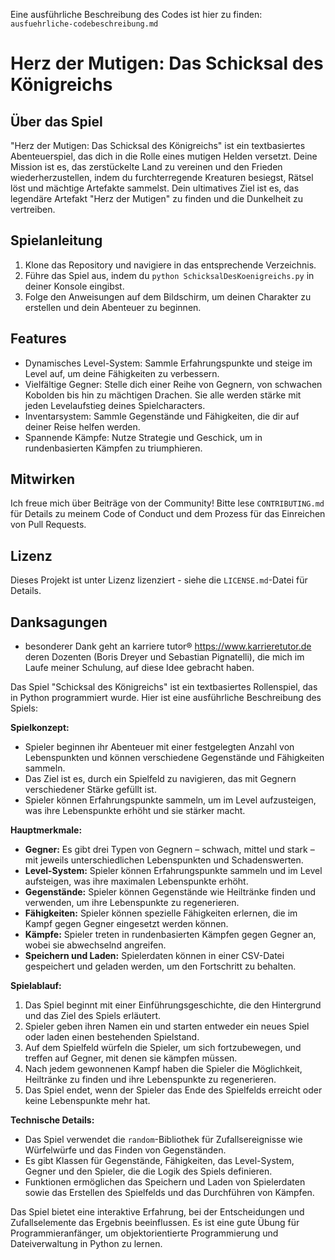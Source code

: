 Eine ausführliche Beschreibung des Codes ist hier zu finden: `ausfuehrliche-codebeschreibung.md`



# Herz der Mutigen: Das Schicksal des Königreichs

## Über das Spiel

"Herz der Mutigen: Das Schicksal des Königreichs" ist ein textbasiertes Abenteuerspiel, das dich in die Rolle eines mutigen Helden versetzt. Deine Mission ist es, das zerstückelte Land zu vereinen und den Frieden wiederherzustellen, indem du furchterregende Kreaturen besiegst, Rätsel löst und mächtige Artefakte sammelst. Dein ultimatives Ziel ist es, das legendäre Artefakt "Herz der Mutigen" zu finden und die Dunkelheit zu vertreiben.

## Spielanleitung

1. Klone das Repository und navigiere in das entsprechende Verzeichnis.
2. Führe das Spiel aus, indem du `python SchicksalDesKoenigreichs.py` in deiner Konsole eingibst.
3. Folge den Anweisungen auf dem Bildschirm, um deinen Charakter zu erstellen und dein Abenteuer zu beginnen.

## Features

- Dynamisches Level-System: Sammle Erfahrungspunkte und steige im Level auf, um deine Fähigkeiten zu verbessern.
- Vielfältige Gegner: Stelle dich einer Reihe von Gegnern, von schwachen Kobolden bis hin zu mächtigen Drachen. Sie alle werden stärke mit jeden Levelaufstieg deines Spielcharacters.
- Inventarsystem: Sammle Gegenstände und Fähigkeiten, die dir auf deiner Reise helfen werden.
- Spannende Kämpfe: Nutze Strategie und Geschick, um in rundenbasierten Kämpfen zu triumphieren.

## Mitwirken

Ich freue mich über Beiträge von der Community! Bitte lese `CONTRIBUTING.md` für Details zu meinem Code of Conduct und dem Prozess für das Einreichen von Pull Requests.

## Lizenz

Dieses Projekt ist unter Lizenz lizenziert - siehe die `LICENSE.md`-Datei für Details.

## Danksagungen

- besonderer Dank geht an karriere tutor® https://www.karrieretutor.de deren Dozenten (Boris Dreyer und Sebastian Pignatelli), die mich im Laufe meiner Schulung, auf diese Idee gebracht haben.


Das Spiel "Schicksal des Königreichs" ist ein textbasiertes Rollenspiel, das in Python programmiert wurde. Hier ist eine ausführliche Beschreibung des Spiels:

**Spielkonzept:**
- Spieler beginnen ihr Abenteuer mit einer festgelegten Anzahl von Lebenspunkten und können verschiedene Gegenstände und Fähigkeiten sammeln.
- Das Ziel ist es, durch ein Spielfeld zu navigieren, das mit Gegnern verschiedener Stärke gefüllt ist.
- Spieler können Erfahrungspunkte sammeln, um im Level aufzusteigen, was ihre Lebenspunkte erhöht und sie stärker macht.

**Hauptmerkmale:**
- **Gegner:** Es gibt drei Typen von Gegnern – schwach, mittel und stark – mit jeweils unterschiedlichen Lebenspunkten und Schadenswerten.
- **Level-System:** Spieler können Erfahrungspunkte sammeln und im Level aufsteigen, was ihre maximalen Lebenspunkte erhöht.
- **Gegenstände:** Spieler können Gegenstände wie Heiltränke finden und verwenden, um ihre Lebenspunkte zu regenerieren.
- **Fähigkeiten:** Spieler können spezielle Fähigkeiten erlernen, die im Kampf gegen Gegner eingesetzt werden können.
- **Kämpfe:** Spieler treten in rundenbasierten Kämpfen gegen Gegner an, wobei sie abwechselnd angreifen.
- **Speichern und Laden:** Spielerdaten können in einer CSV-Datei gespeichert und geladen werden, um den Fortschritt zu behalten.

**Spielablauf:**
1. Das Spiel beginnt mit einer Einführungsgeschichte, die den Hintergrund und das Ziel des Spiels erläutert.
2. Spieler geben ihren Namen ein und starten entweder ein neues Spiel oder laden einen bestehenden Spielstand.
3. Auf dem Spielfeld würfeln die Spieler, um sich fortzubewegen, und treffen auf Gegner, mit denen sie kämpfen müssen.
4. Nach jedem gewonnenen Kampf haben die Spieler die Möglichkeit, Heiltränke zu finden und ihre Lebenspunkte zu regenerieren.
5. Das Spiel endet, wenn der Spieler das Ende des Spielfelds erreicht oder keine Lebenspunkte mehr hat.

**Technische Details:**
- Das Spiel verwendet die `random`-Bibliothek für Zufallsereignisse wie Würfelwürfe und das Finden von Gegenständen.
- Es gibt Klassen für Gegenstände, Fähigkeiten, das Level-System, Gegner und den Spieler, die die Logik des Spiels definieren.
- Funktionen ermöglichen das Speichern und Laden von Spielerdaten sowie das Erstellen des Spielfelds und das Durchführen von Kämpfen.

Das Spiel bietet eine interaktive Erfahrung, bei der Entscheidungen und Zufallselemente das Ergebnis beeinflussen. Es ist eine gute Übung für Programmieranfänger, um objektorientierte Programmierung und Dateiverwaltung in Python zu lernen.

